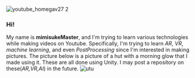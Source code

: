 ![youtube_homegav27 2](https://user-images.githubusercontent.com/81568941/134355866-7f96bb62-a9e3-4118-955e-7599a690a4f3.png)

### Hi!

My name is **mimisukeMaster**, and I'm trying to learn various technologies while making videos on Youtube. Specifically, I'm trying to learn *AR*, *VR*, *machine learning*, and even *PostProcessing* since I'm interested in making pictures. The picture below is a picture of a hut with a morning glow that I made using it.
 These are all done using Unity. I may post a repository on these(*AR,VR,AI*) in the future.
![utu](https://user-images.githubusercontent.com/81568941/134357931-f76bb642-a2ef-44da-8b0b-51cc66f9fda3.png)
